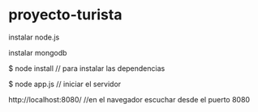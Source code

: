 # proyecto-turista

instalar node.js

instalar mongodb

$ node install // para instalar las dependencias

$ node app.js // iniciar el servidor

http://localhost:8080/ //en el navegador escuchar desde el puerto 8080
